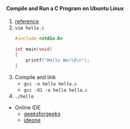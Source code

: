 #### Compile and Run a C Program on Ubuntu Linux
1. [reference](http://akira.ruc.dk/~keld/teaching/CAN_e14/Readings/How%20to%20Compile%20and%20Run%20a%20C%20Program%20on%20Ubuntu%20Linux.pdf)
1. `vim hello.c`
    ``` c
    #include <stdio.h>

    int main(void)
    {
        printf("Hello World\n");
    }
    ```
1. Compile and link
    - `gcc -o hello hello.c`
    - `gcc -O1 -o hello hello.c` 
1. `./hello`

- Online IDE
    - [geeksforgeeks](https://ide.geeksforgeeks.org/)
    - [ideone](http://ideone.com/)
